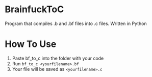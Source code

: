 # BrainfuckToC
Program that compiles .b and .bf files into .c files. Written in Python

# How To Use
1.  Paste bf_to_c into the folder with your code
2.  Run ```bf_to_c <yourfilename>.bf```
3.  Your file will be saved as ```<yourfilename>.c```